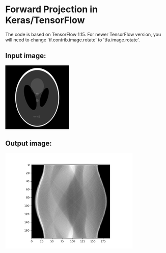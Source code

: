 # Forward Projection in Keras/TensorFlow

The code is based on TensorFlow 1.15. For newer TensorFlow version, you will need to change 'tf.contrib.image.rotate' to 'tfa.image.rotate'.

## Input image:
<img src="https://github.com/junyuchen245/Image_forward_projection_keras/blob/master/img_prj/SheppLogan_Phantom.png" width="200"/>

## Output image:
<img src="https://github.com/junyuchen245/Image_forward_projection_keras/blob/master/img_prj/out.png" width="400"/>
